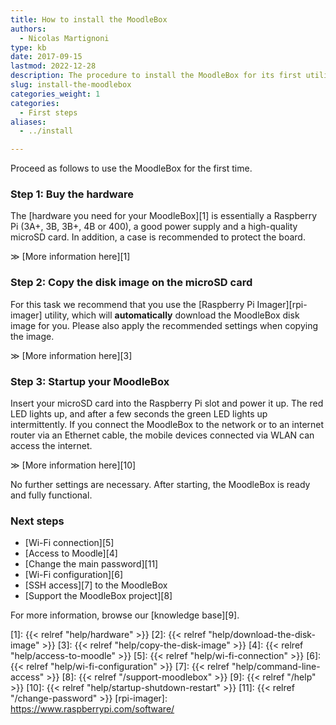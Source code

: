 ```yaml
---
title: How to install the MoodleBox
authors:
  - Nicolas Martignoni
type: kb
date: 2017-09-15
lastmod: 2022-12-28
description: The procedure to install the MoodleBox for its first utilisation is described here
slug: install-the-moodlebox
categories_weight: 1
categories:
  - First steps
aliases:
  - ../install

---
```

Proceed as follows to use the MoodleBox for the first time.

### Step 1: Buy the hardware

The [hardware you need for your MoodleBox][1] is essentially a Raspberry Pi (3A+, 3B, 3B+, 4B or 400), a good power supply and a high-quality microSD card. In addition, a case is recommended to protect the board.

&Gt; [More information here][1]

### Step 2: Copy the disk image on the microSD card

For this task we recommend that you use the [Raspberry Pi Imager][rpi-imager] utility, which will __automatically__ download the MoodleBox disk image for you. Please also apply the recommended settings when copying the image.

&Gt; [More information here][3]

### Step 3: Startup your MoodleBox

Insert your microSD card into the Raspberry Pi slot and power it up. The red LED lights up, and after a few seconds the green LED lights up intermittently. If you connect the MoodleBox to the network or to an internet router via an Ethernet cable, the mobile devices connected via WLAN can access the internet.

&Gt; [More information here][10]

No further settings are necessary. After starting, the MoodleBox is ready and fully functional.

### Next steps

  * [Wi-Fi connection][5]
  * [Access to Moodle][4]
  * [Change the main password][11]
  * [Wi-Fi configuration][6]
  * [SSH access][7] to the MoodleBox
  * [Support the MoodleBox project][8]

For more information, browse our [knowledge base][9].

 [1]: {{< relref "help/hardware" >}}
 [2]: {{< relref "help/download-the-disk-image" >}}
 [3]: {{< relref "help/copy-the-disk-image" >}}
 [4]: {{< relref "help/access-to-moodle" >}}
 [5]: {{< relref "help/wi-fi-connection" >}}
 [6]: {{< relref "help/wi-fi-configuration" >}}
 [7]: {{< relref "help/command-line-access" >}}
 [8]: {{< relref "/support-moodlebox" >}}
 [9]: {{< relref "/help" >}}
 [10]: {{< relref "help/startup-shutdown-restart" >}}
 [11]: {{< relref "/change-password" >}}
 [rpi-imager]: https://www.raspberrypi.com/software/
